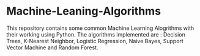 # Machine-Leaning-Algorithms
This repository contains some common Machine Learning Alogrithms with their working using Python. The algorithms implemented are : Decision Trees, K-Nearest Neighbor, Logistic Regression, Naive Bayes, Support Vector Machine and Random Forest. 
